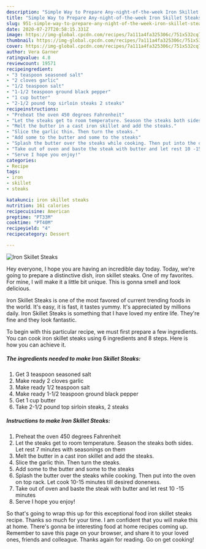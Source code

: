 ```yaml
---
description: "Simple Way to Prepare Any-night-of-the-week Iron Skillet Steaks"
title: "Simple Way to Prepare Any-night-of-the-week Iron Skillet Steaks"
slug: 951-simple-way-to-prepare-any-night-of-the-week-iron-skillet-steaks
date: 2020-07-27T20:58:15.331Z
image: https://img-global.cpcdn.com/recipes/7a111a4fa325306c/751x532cq70/iron-skillet-steaks-recipe-main-photo.jpg
thumbnail: https://img-global.cpcdn.com/recipes/7a111a4fa325306c/751x532cq70/iron-skillet-steaks-recipe-main-photo.jpg
cover: https://img-global.cpcdn.com/recipes/7a111a4fa325306c/751x532cq70/iron-skillet-steaks-recipe-main-photo.jpg
author: Vera Garner
ratingvalue: 4.8
reviewcount: 19571
recipeingredient:
- "3 teaspoon seasoned salt"
- "2 cloves garlic"
- "1/2 teaspoon salt"
- "1-1/2 teaspoon ground black pepper"
- "1 cup butter"
- "2-1/2 pound top sirloin steaks 2 steaks"
recipeinstructions:
- "Preheat the oven 450 degrees Fahrenheit"
- "Let the steaks get to room temperature. Season the steaks both sides. Let rest 7 minutes with seasonings on them"
- "Melt the butter in a cast iron skillet and add the steaks."
- "Slice the garlic thin. Then turn the steaks."
- "Add some to the butter and some to the steaks"
- "Splash the butter over the steaks while cooking. Then put into the oven on top rack. Let cook 10-15 minutes till desired doneness."
- "Take out of oven and baste the steak with butter and let rest 10 -15 minutes"
- "Serve I hope you enjoy!"
categories:
- Recipe
tags:
- iron
- skillet
- steaks

katakunci: iron skillet steaks 
nutrition: 161 calories
recipecuisine: American
preptime: "PT33M"
cooktime: "PT40M"
recipeyield: "4"
recipecategory: Dessert

---
```



![Iron Skillet Steaks](https://img-global.cpcdn.com/recipes/7a111a4fa325306c/751x532cq70/iron-skillet-steaks-recipe-main-photo.jpg)

Hey everyone, I hope you are having an incredible day today. Today, we're going to prepare a distinctive dish, iron skillet steaks. One of my favorites. For mine, I will make it a little bit unique. This is gonna smell and look delicious.



Iron Skillet Steaks is one of the most favored of current trending foods in the world. It's easy, it is fast, it tastes yummy. It's appreciated by millions daily. Iron Skillet Steaks is something that I have loved my entire life. They're fine and they look fantastic.


To begin with this particular recipe, we must first prepare a few ingredients. You can cook iron skillet steaks using 6 ingredients and 8 steps. Here is how you can achieve it.

<!--inarticleads1-->

##### The ingredients needed to make Iron Skillet Steaks:

1. Get 3 teaspoon seasoned salt
1. Make ready 2 cloves garlic
1. Make ready 1/2 teaspoon salt
1. Make ready 1-1/2 teaspoon ground black pepper
1. Get 1 cup butter
1. Take 2-1/2 pound top sirloin steaks, 2 steaks




<!--inarticleads2-->

##### Instructions to make Iron Skillet Steaks:

1. Preheat the oven 450 degrees Fahrenheit
1. Let the steaks get to room temperature. Season the steaks both sides. Let rest 7 minutes with seasonings on them
1. Melt the butter in a cast iron skillet and add the steaks.
1. Slice the garlic thin. Then turn the steaks.
1. Add some to the butter and some to the steaks
1. Splash the butter over the steaks while cooking. Then put into the oven on top rack. Let cook 10-15 minutes till desired doneness.
1. Take out of oven and baste the steak with butter and let rest 10 -15 minutes
1. Serve I hope you enjoy!




So that's going to wrap this up for this exceptional food iron skillet steaks recipe. Thanks so much for your time. I am confident that you will make this at home. There's gonna be interesting food at home recipes coming up. Remember to save this page on your browser, and share it to your loved ones, friends and colleague. Thanks again for reading. Go on get cooking!
